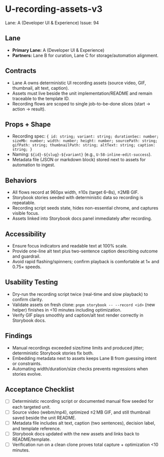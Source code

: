 # U-recording-assets-v3

Lane: A (Developer UI & Experience)
Issue: 94

## Lane

- **Primary Lane:** A (Developer UI & Experience)
- **Partners:** Lane B for curation, Lane C for storage/automation alignment.

## Contracts

- Lane A owns deterministic UI recording assets (source video, GIF, thumbnail, alt text, caption).
- Assets must live beside the unit implementation/README and remain traceable to the template ID.
- Recording flows are scoped to single job-to-be-done slices (start → action → result).

## Props + Shape

- Recording spec: `{ id: string; variant: string; durationSec: number; sizeMb: number; width: number; height: number; sourcePath: string; gifPath: string; thumbnailPath: string; altText: string; caption: string; }`
- Naming: `${id}-${slug}-${variant}` (e.g., `U-58-inline-edit-success`).
- Metadata file (JSON or markdown block) stored next to assets for automation to ingest.

## Behaviors

- All flows record at 960px width, ≤10s (target 6–8s), ≤2MB GIF.
- Storybook stories seeded with deterministic data so recording is repeatable.
- Recording script seeds state, hides non-essential chrome, and captures visible focus.
- Assets linked into Storybook docs panel immediately after recording.

## Accessibility

- Ensure focus indicators and readable text at 100% scale.
- Provide one-line alt text plus two-sentence caption describing outcome and guardrail.
- Avoid rapid flashing/spinners; confirm playback is comfortable at 1× and 0.75× speeds.

## Usability Testing

- Dry-run the recording script twice (real-time and slow playback) to confirm clarity.
- Validate assets on fresh clone: `pnpm storybook -- --record <id>` (new helper) finishes in <10 minutes including optimization.
- Verify GIF plays smoothly and caption/alt text render correctly in Storybook docs.

## Findings

- Manual recordings exceeded size/time limits and produced jitter; deterministic Storybook stories fix both.
- Embedding metadata next to assets keeps Lane B from guessing intent or constraints.
- Automating width/duration/size checks prevents regressions when stories evolve.

## Acceptance Checklist

- [ ] Deterministic recording script or documented manual flow seeded for each targeted unit.
- [ ] Source video (webm/mp4), optimized ≤2 MB GIF, and still thumbnail saved beside the unit README.
- [ ] Metadata file includes alt text, caption (two sentences), decision label, and template reference.
- [ ] Storybook docs updated with the new assets and links back to README/template.
- [ ] Verification run on a clean clone proves total capture + optimization <10 minutes.
